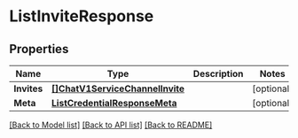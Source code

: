 # ListInviteResponse

## Properties

Name | Type | Description | Notes
------------ | ------------- | ------------- | -------------
**Invites** | [**[]ChatV1ServiceChannelInvite**](ChatV1ServiceChannelInvite.md) |  |[optional] 
**Meta** | [**ListCredentialResponseMeta**](ListCredentialResponseMeta.md) |  |[optional] 

[[Back to Model list]](../README.md#documentation-for-models) [[Back to API list]](../README.md#documentation-for-api-endpoints) [[Back to README]](../README.md)


